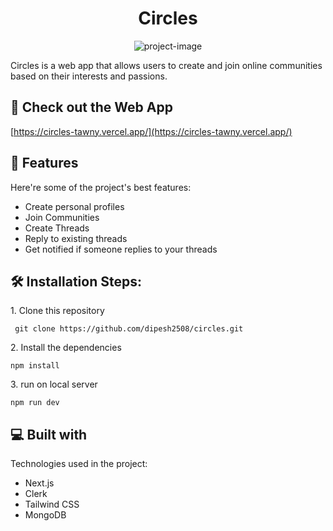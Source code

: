 <h1 align="center" id="title">Circles</h1>

<p align="center"><img src="https://circles-tawny.vercel.app/assets/logo.svg" alt="project-image"></p>

<p id="description">Circles is a web app that allows users to create and join online communities based on their interests and passions.</p>

<h2>🚀 Check out the Web App</h2>

[https://circles-tawny.vercel.app/](https://circles-tawny.vercel.app/)

  
  
<h2>🧐 Features</h2>

Here're some of the project's best features:

*   Create personal profiles
*   Join Communities
*   Create Threads
*   Reply to existing threads
*   Get notified if someone replies to your threads

<h2>🛠️ Installation Steps:</h2>

<p>1. Clone this repository</p>

```
 git clone https://github.com/dipesh2508/circles.git
```

<p>2. Install the dependencies</p>

```
npm install
```

<p>3. run on local server</p>

```
npm run dev
```

  
  
<h2>💻 Built with</h2>

Technologies used in the project:

*   Next.js
*   Clerk
*   Tailwind CSS
*   MongoDB
